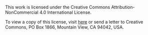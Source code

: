 This work is licensed under the Creative Commons Attribution-NonCommercial 4.0 International License. 

To view a copy of this license, visit [here](http://creativecommons.org/licenses/by-nc/4.0/) or send a letter to Creative Commons, PO Box 1866, Mountain View, CA 94042, USA.